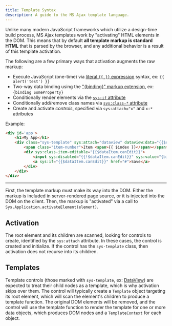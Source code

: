 ```yaml
---
title: Template Syntax
description: A guide to the MS Ajax template language.
---
```


Unlike many modern JavaScript frameworks which utilize a design-time build process, MS Ajax templates
work by "activating" HTML elements in the DOM. This means that by default **all template markup is standard HTML**
that is parsed by the browser, and any additional behavior is a result of this template activation.

The following are a few primary ways that activation augments the raw markup:
- Execute JavaScript (one-time) via [literal `{{ }}` expression](/reference/templates/literal-expressions) syntax, ex: `{{ alert('test') }}`
- Two-way data binding using the ["{binding}" markup extension](/reference/templates/binding-markup-extension), ex: `{binding SomeProperty}`
- Conditionally render elements via the [`sys:if` attribute](/reference/templates/sys-if-attribute)
- Conditionally add/remove class names via [`sys:class-*` attribute](/reference/templates/conditional-class-attribute)
- Create and activate _controls_, specified via `sys:attach="x"` and `x:*` attributes

Example:

```html
<div id='app'>
	<h1>My App</h1>
	<div class="sys-template" sys:attach="dataview" dataview:data="{{$rootContext.data}}">
		<span class="item-number">Item <span>{{ $index }}</span></span>
		<div sys:class-item-editable="{{$dataItem.canEdit}}">
			<input sys:disabled="{{!$dataItem.canEdit}}" sys:value="{binding text}" />
			<a sys:if="{{$dataItem.canEdit}}" href="#">Save</a>
		</div>
	</div>
</div>
```

---

First, the template markup must make its way into the DOM. Either the markup is included in server-rendered
page source, or it is injected into the DOM on the client. Then, the markup is "activated" via a call
to `Sys.Application.activateElement(element)`.

## Activation

The root element and its children are scanned, looking for controls to create, identified by the `sys:attach` attribute.
In these cases, the control is created and initialize. If the control has the `sys-template` class, then activation does
not recurse into its children.

## Templates

Template controls (those marked with `sys-template`, ex: [DataView](/reference/templates/dataview-control)) are expected to treat
their child nodes as a template, which is why activation skips over them. The control will typically create a `Template`
object targeting its root element, which will scan the element's children to produce a template function. The original
DOM elements will be removed, and the control will use the template function to render the template for one or more data
objects, which produces DOM nodes and a `TemplateContext` for each object.
